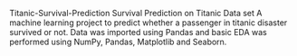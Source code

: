 Titanic-Survival-Prediction
Survival Prediction on Titanic Data set
A machine learning project to predict whether a passenger in titanic disaster survived or not. Data was imported using Pandas and basic EDA was performed using NumPy, Pandas, Matplotlib and Seaborn.
